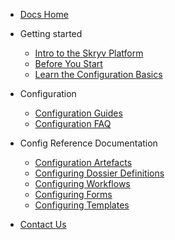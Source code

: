 
* [Docs Home](/)
 
* Getting started
  * [Intro to the Skryv Platform](/getting-started/skryv-intro.md)
  * [Before You Start](/getting-started/before-you-start.md)
  * [Learn the Configuration Basics](/getting-started/your-1st-application.md)

* Configuration 
  * [Configuration Guides](/config/guides.md)
  * [Configuration FAQ](/config/faq.md)

* Config Reference Documentation
  * [Configuration Artefacts](/config-reference/index.md)
  * [Configuring Dossier Definitions](/config-reference/dosdefs.md)
  * [Configuring Workflows](/config-reference/workflows.md)
  * [Configuring Forms](/config-reference/forms.md)
  * [Configuring Templates](/config-reference/templates.md)

* [Contact Us](https://www.skryv.com/contact)
